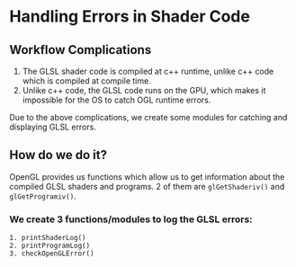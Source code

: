 # Handling Errors in Shader Code

## Workflow Complications
1. The GLSL shader code is compiled at c++ runtime, unlike c++ code which is compiled at compile time.
2. Unlike c++ code, the GLSL code runs on the GPU, which makes it impossible for the OS to catch OGL runtime errors.

Due to the above complications, we create some modules for catching and displaying GLSL errors.

## How do we do it?
OpenGL provides us functions which allow us to get information about the compiled GLSL shaders and programs. 2 of them are ```glGetShaderiv()``` and ```glGetProgramiv()```.

### We create 3 functions/modules to log the GLSL errors:
```
1. printShaderLog()
2. printProgramLog()
3. checkOpenGLError()
```